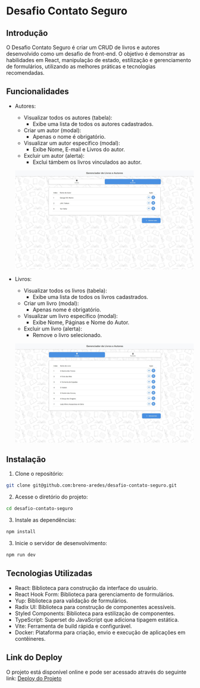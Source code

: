 # Desafio Contato Seguro

## Introdução

O Desafio Contato Seguro é criar um CRUD de livros e autores desenvolvido como um desafio de front-end. O objetivo é demonstrar as habilidades em React, manipulação de estado, estilização e gerenciamento de formulários, utilizando as melhores práticas e tecnologias recomendadas.

## Funcionalidades

- Autores:

  - Visualizar todos os autores (tabela):
    - Exibe uma lista de todos os autores cadastrados.
  - Criar um autor (modal):
    - Apenas o nome é obrigatório.
  - Visualizar um autor específico (modal):
    - Exibe Nome, E-mail e Livros do autor.
  - Excluir um autor (alerta):
    - Exclui támbem os livros vinculados ao autor.

  ![Página Inicial](public/img1.jpg)

- Livros:

  - Visualizar todos os livros (tabela):
    - Exibe uma lista de todos os livros cadastrados.
  - Criar um livro (modal):
    - Apenas nome é obrigatório.
  - Visualizar um livro específico (modal):
    - Exibe Nome, Páginas e Nome do Autor.
  - Excluir um livro (alerta):
    - Remove o livro selecionado.

  ![Página Inicial](public/img2.jpg)

## Instalação

1. Clone o repositório:

```sh
git clone git@github.com:breno-aredes/desafio-contato-seguro.git
```

2. Acesse o diretório do projeto:

```sh
cd desafio-contato-seguro
```

3. Instale as dependências:

```sh
npm install
```

3. Inicie o servidor de desenvolvimento:

```sh
npm run dev
```

## Tecnologias Utilizadas

- React: Biblioteca para construção da interface do usuário.
- React Hook Form: Biblioteca para gerenciamento de formulários.
- Yup: Biblioteca para validação de formulários.
- Radix UI: Biblioteca para construção de componentes acessíveis.
- Styled Components: Biblioteca para estilização de componentes.
- TypeScript: Superset do JavaScript que adiciona tipagem estática.
- Vite: Ferramenta de build rápida e configurável.
- Docker: Plataforma para criação, envio e execução de aplicações em contêineres.

## Link do Deploy

O projeto está disponível online e pode ser acessado através do seguinte link:
[Deploy do Projeto](https://desafio-contato-seguro.vercel.app/)

